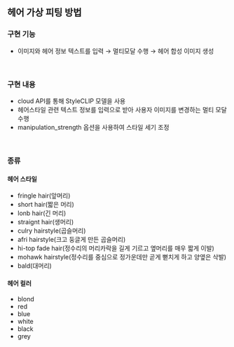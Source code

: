## 헤어 가상 피팅 방법

### 구현 기능
- 이미지와 헤어 정보 텍스트를 입력 → 멀티모달 수행 → 헤어 합성 이미지 생성

<br>

### 구현 내용
- cloud API를 통해 StyleCLIP 모델을 사용
- 헤어스타일 관련 텍스트 정보를 입력으로 받아 사용자 이미지를 변경하는 멀티 모달 수행 
- manipulation_strength 옵션을 사용하여 스타일 세기 조정

<br>

### 종류
<!--
  Types of hair fitting | hairs
  -- | --
  헤어스타일 | fringle hair(앞머리), short hair(짧은 머리), lonb hair(긴 머리), straignt hair(생머리),   <br> culry hairstyle(곱슬머리), afri hairstyle(크고 둥글게 만든 곱슬머리), hi-top fade hair(정수리의 머리카락을 길게 기르고 옆머리를 매우 짧게 이발),   <br> mohawk hairstyle(정수리를 중심으로 정가운데만 곧게 뻗치게 하고 양옆은 삭발), bald(대머리)
  헤어 컬러 | blond, red, blue, white, black, grey
-->

#### 헤어 스타일
- fringle hair(앞머리)
- short hair(짧은 머리)
- lonb hair(긴 머리)
- straignt hair(생머리)
- culry hairstyle(곱슬머리)
- afri hairstyle(크고 둥글게 만든 곱슬머리)
- hi-top fade hair(정수리의 머리카락을 길게 기르고 옆머리를 매우 짧게 이발)
- mohawk hairstyle(정수리를 중심으로 정가운데만 곧게 뻗치게 하고 양옆은 삭발)
- bald(대머리)


#### 헤어 컬러
- blond
- red
- blue
- white
- black
- grey
